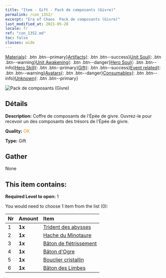 ```yaml
---
title: "Item - Gift - Pack de composants (Givre)"
permalink: /con_1352/
excerpt: "Era of Chaos  Pack de composants (Givre)"
last_modified_at: 2021-05-28
locale: fr
ref: "con_1352.md"
toc: false
classes: wide
---
```

 [Materials](/ItemsFR/){: .btn .btn--primary}[Artifacts](/ItemsFR/Artifacts/){: .btn .btn--success}[Unit Soul](/ItemsFR/UnitSoul/){: .btn .btn--warning}[Unit Awakening](/ItemsFR/UnitAwakening/){: .btn .btn--danger}[Hero Soul](/ItemsFR/HeroSoul/){: .btn .btn--info}[Hero Skill](/ItemsFR/HeroSkill/){: .btn .btn--primary}[Gift](/ItemsFR/Gift/){: .btn .btn--success}[Event related](/ItemsFR/Events/){: .btn .btn--warning}[Avatars](/ItemsFR/Avatars/){: .btn .btn--danger}[Consumables](/ItemsFR/Consumables/){: .btn .btn--info}[Unknown](/ItemsFR/Unknown/){: .btn .btn--primary}

 ![Pack de composants (Givre)](/images/t/i_906029.png)

## Détails
 **Description:** Coffre de composants de l'Épée de givre. Ouvrez-le pour recevoir un des composants des trésors de l'Épée de givre.

 **Quality:** <span style="color: #FF8C00">OK</span>

 **Type:** Gift

## Gather

  None

## This item contains:

 **Required Level to open:** 1

 You would need to choose 1 item from the list (0):

  | Nr | Amount |     Item    |
  |:---|:-------|:------------|
  | 1 |  **1x** | [Trident des abysses](/ItemsFR/art_160/) |  | 
  | 2 |  **1x** | [Hache du Minotaure](/ItemsFR/art_161/) |  | 
  | 3 |  **1x** | [Bâton de flétrissement](/ItemsFR/art_162/) |  | 
  | 4 |  **1x** | [Bâton d'Ogre](/ItemsFR/art_163/) |  | 
  | 5 |  **1x** | [Bouclier cristallin](/ItemsFR/art_164/) |  | 
  | 6 |  **1x** | [Bâton des Limbes](/ItemsFR/art_165/) |  | 
